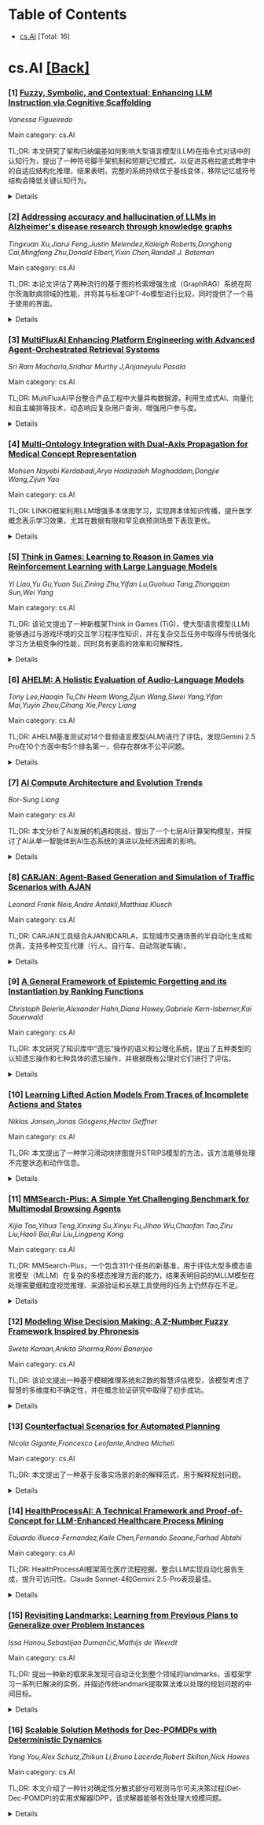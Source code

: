 <div id=toc></div>

# Table of Contents

- [cs.AI](#cs.AI) [Total: 16]


<div id='cs.AI'></div>

# cs.AI [[Back]](#toc)

### [1] [Fuzzy, Symbolic, and Contextual: Enhancing LLM Instruction via Cognitive Scaffolding](https://arxiv.org/abs/2508.21204)
*Vanessa Figueiredo*

Main category: cs.AI

TL;DR: 本文研究了架构归纳偏差如何影响大型语言模型(LLM)在指令式对话中的认知行为，提出了一种符号脚手架机制和短期记忆模式，以促进苏格拉底式教学中的自适应结构化推理，结果表明，完整的系统持续优于基线变体，移除记忆或符号结构会降低关键认知行为。


<details>
  <summary>Details</summary>
Motivation: 研究架构归纳偏差对大型语言模型在指令式对话中认知行为的影响。

Method: 引入符号脚手架机制和短期记忆模式，并通过控制消融实验评估模型输出。

Result: 完整系统持续优于基线变体；移除记忆或符号结构会降低抽象、自适应探测和概念连续性等关键认知行为。

Conclusion: 架构脚手架可以可靠地塑造LLM中出现的指令策略。

Abstract: We study how architectural inductive biases influence the cognitive behavior
of large language models (LLMs) in instructional dialogue. We introduce a
symbolic scaffolding mechanism paired with a short-term memory schema designed
to promote adaptive, structured reasoning in Socratic tutoring. Using
controlled ablation across five system variants, we evaluate model outputs via
expert-designed rubrics covering scaffolding, responsiveness, symbolic
reasoning, and conversational memory. We present preliminary results using an
LLM-based evaluation framework aligned to a cognitively grounded rubric. This
enables scalable, systematic comparisons across architectural variants in
early-stage experimentation. The preliminary results show that our full system
consistently outperforms baseline variants. Analysis reveals that removing
memory or symbolic structure degrades key cognitive behaviors, including
abstraction, adaptive probing, and conceptual continuity. These findings
support a processing-level account in which architectural scaffolds can
reliably shape emergent instructional strategies in LLMs.

</details>


### [2] [Addressing accuracy and hallucination of LLMs in Alzheimer's disease research through knowledge graphs](https://arxiv.org/abs/2508.21238)
*Tingxuan Xu,Jiarui Feng,Justin Melendez,Kaleigh Roberts,Donghong Cai,Mingfang Zhu,Donald Elbert,Yixin Chen,Randall J. Bateman*

Main category: cs.AI

TL;DR: 本论文评估了两种流行的基于图的检索增强生成（GraphRAG）系统在阿尔茨海默病领域的性能，并将其与标准GPT-4o模型进行比较，同时提供了一个易于使用的界面。


<details>
  <summary>Details</summary>
Motivation: 现有LLM聊天机器人存在幻觉、领域知识有限和缺乏可解释性等问题，GraphRAG通过整合领域特定上下文信息来提高可靠性，但其在阿尔茨海默病等知识密集型领域的应用研究有限。

Method: 构建包含50篇论文和70个专家问题的阿尔茨海默病数据库，构建GraphRAG知识库，使用GPT-4o作为LLM，比较GraphRAG和标准GPT-4o模型的回答质量，并评估RAG和GraphRAG系统的可追溯性。

Result: 比较了GraphRAG和标准GPT-4o模型的回答质量，并评估了RAG和GraphRAG系统的可追溯性，提供了一个包含阿尔茨海默病数据库的易于使用的界面。

Conclusion: GraphRAG在阿尔茨海默病等知识密集型领域具有应用潜力，但仍需进一步研究以提高其可靠性和可解释性。

Abstract: In the past two years, large language model (LLM)-based chatbots, such as
ChatGPT, have revolutionized various domains by enabling diverse task
completion and question-answering capabilities. However, their application in
scientific research remains constrained by challenges such as hallucinations,
limited domain-specific knowledge, and lack of explainability or traceability
for the response. Graph-based Retrieval-Augmented Generation (GraphRAG) has
emerged as a promising approach to improving chatbot reliability by integrating
domain-specific contextual information before response generation, addressing
some limitations of standard LLMs. Despite its potential, there are only
limited studies that evaluate GraphRAG on specific domains that require
intensive knowledge, like Alzheimer's disease or other biomedical domains. In
this paper, we assess the quality and traceability of two popular GraphRAG
systems. We compile a database of 50 papers and 70 expert questions related to
Alzheimer's disease, construct a GraphRAG knowledge base, and employ GPT-4o as
the LLM for answering queries. We then compare the quality of responses
generated by GraphRAG with those from a standard GPT-4o model. Additionally, we
discuss and evaluate the traceability of several Retrieval-Augmented Generation
(RAG) and GraphRAG systems. Finally, we provide an easy-to-use interface with a
pre-built Alzheimer's disease database for researchers to test the performance
of both standard RAG and GraphRAG.

</details>


### [3] [MultiFluxAI Enhancing Platform Engineering with Advanced Agent-Orchestrated Retrieval Systems](https://arxiv.org/abs/2508.21307)
*Sri Ram Macharla,Sridhar Murthy J,Anjaneyulu Pasala*

Main category: cs.AI

TL;DR: MultiFluxAI平台整合产品工程中大量异构数据源，利用生成式AI、向量化和自主编排等技术，动态响应复杂用户查询，增强用户参与度。


<details>
  <summary>Details</summary>
Motivation: 解决产品工程中数据管理和集成难题，提升用户参与度。

Method: 利用生成式AI、向量化和自主编排等先进AI技术。

Result: 提供动态、上下文感知的复杂用户查询响应。

Conclusion: MultiFluxAI平台有效整合数据，提升用户体验和参与度。

Abstract: MultiFluxAI is an innovative AI platform developed to address the challenges
of managing and integrating vast, disparate data sources in product engineering
across application domains. It addresses both current and new service related
queries that enhance user engagement in the digital ecosystem. This platform
leverages advanced AI techniques, such as Generative AI, vectorization, and
agentic orchestration to provide dynamic and context-aware responses to complex
user queries.

</details>


### [4] [Multi-Ontology Integration with Dual-Axis Propagation for Medical Concept Representation](https://arxiv.org/abs/2508.21320)
*Mohsen Nayebi Kerdabadi,Arya Hadizadeh Moghaddam,Dongjie Wang,Zijun Yao*

Main category: cs.AI

TL;DR: LINKO框架利用LLM增强多本体图学习，实现跨本体知识传播，提升医学概念表示学习效果，尤其在数据有限和罕见病预测场景下表现更优。


<details>
  <summary>Details</summary>
Motivation: 现有方法忽略了不同医学本体间的交叉联系，限制了概念表示学习。

Method: 提出LINKO框架，利用LLM增强本体概念嵌入初始化，并进行双轴知识传播（本体内垂直传播和本体间水平传播）。

Result: 在两个公共数据集上验证了LINKO的优越性能，尤其在数据有限和罕见病预测场景下表现更佳。

Conclusion: LINKO作为一种插件式编码器，能增强现有EHR预测模型的鲁棒性。

Abstract: Medical ontology graphs map external knowledge to medical codes in electronic
health records via structured relationships. By leveraging domain-approved
connections (e.g., parent-child), predictive models can generate richer medical
concept representations by incorporating contextual information from related
concepts. However, existing literature primarily focuses on incorporating
domain knowledge from a single ontology system, or from multiple ontology
systems (e.g., diseases, drugs, and procedures) in isolation, without
integrating them into a unified learning structure. Consequently, concept
representation learning often remains limited to intra-ontology relationships,
overlooking cross-ontology connections. In this paper, we propose LINKO, a
large language model (LLM)-augmented integrative ontology learning framework
that leverages multiple ontology graphs simultaneously by enabling dual-axis
knowledge propagation both within and across heterogeneous ontology systems to
enhance medical concept representation learning. Specifically, LINKO first
employs LLMs to provide a graph-retrieval-augmented initialization for ontology
concept embedding, through an engineered prompt that includes concept
descriptions, and is further augmented with ontology context. Second, our
method jointly learns the medical concepts in diverse ontology graphs by
performing knowledge propagation in two axes: (1) intra-ontology vertical
propagation across hierarchical ontology levels and (2) inter-ontology
horizontal propagation within every level in parallel. Last, through extensive
experiments on two public datasets, we validate the superior performance of
LINKO over state-of-the-art baselines. As a plug-in encoder compatible with
existing EHR predictive models, LINKO further demonstrates enhanced robustness
in scenarios involving limited data availability and rare disease prediction.

</details>


### [5] [Think in Games: Learning to Reason in Games via Reinforcement Learning with Large Language Models](https://arxiv.org/abs/2508.21365)
*Yi Liao,Yu Gu,Yuan Sui,Zining Zhu,Yifan Lu,Guohua Tang,Zhongqian Sun,Wei Yang*

Main category: cs.AI

TL;DR: 该论文提出了一种新框架Think in Games (TiG)，使大型语言模型(LLM)能够通过与游戏环境的交互学习程序性知识，并在复杂交互任务中取得与传统强化学习方法相竞争的性能，同时具有更高的效率和可解释性。


<details>
  <summary>Details</summary>
Motivation: 大型语言模型擅长复杂推理，但在简单的交互任务上表现不佳，该论文旨在弥合声明性知识和程序性知识之间的差距。

Method: 将强化学习的决策过程转化为语言建模任务，LLM生成语言引导策略，并通过在线强化学习迭代优化。

Result: TiG成功弥合了声明性和程序性知识之间的差距，在数据和计算需求上远低于传统强化学习方法，并提供逐步的自然语言解释。

Conclusion: TiG框架有效地赋予了LLM程序性理解能力，提高了其在交互式任务中的性能和可解释性。

Abstract: Large language models (LLMs) excel at complex reasoning tasks such as
mathematics and coding, yet they frequently struggle with simple interactive
tasks that young children perform effortlessly. This discrepancy highlights a
critical gap between declarative knowledge (knowing about something) and
procedural knowledge (knowing how to do something). Although traditional
reinforcement learning (RL) agents can acquire procedural knowledge through
environmental interaction, they often operate as black boxes and require
substantial training data. In contrast, LLMs possess extensive world knowledge
and reasoning capabilities, but are unable to effectively convert this static
knowledge into dynamic decision-making in interactive settings. To address this
challenge, we propose Think in Games (TiG), a novel framework that empowers
LLMs to develop procedural understanding through direct interaction with game
environments, while retaining their inherent reasoning and explanatory
abilities. Specifically, TiG reformulates RL-based decision-making as a
language modeling task: LLMs generate language-guided policies, which are
refined iteratively through online reinforcement learning based on
environmental feedback. Our experimental results show that TiG successfully
bridges the gap between declarative and procedural knowledge, achieving
competitive performance with dramatically lower data and computational demands
compared to conventional RL methods. Moreover, TiG provides step-by-step
natural language explanations for its decisions, greatly improving transparency
and interpretability in complex interactive tasks.

</details>


### [6] [AHELM: A Holistic Evaluation of Audio-Language Models](https://arxiv.org/abs/2508.21376)
*Tony Lee,Haoqin Tu,Chi Heem Wong,Zijun Wang,Siwei Yang,Yifan Mai,Yuyin Zhou,Cihang Xie,Percy Liang*

Main category: cs.AI

TL;DR: AHELM基准测试对14个音频语言模型(ALM)进行了评估，发现Gemini 2.5 Pro在10个方面中有5个排名第一，但存在群体不公平问题。


<details>
  <summary>Details</summary>
Motivation: 缺乏标准化的ALM基准测试，现有测试方法存在局限性。

Method: 构建AHELM基准测试，包含多个数据集，涵盖音频感知、推理、情感检测、公平性等10个方面，对14个ALM进行标准化评估。

Result: Gemini 2.5 Pro在5个方面排名第一，但存在群体不公平问题；一些简单的基线系统表现良好。

Conclusion: AHELM为ALM的全面评估提供了一个标准化基准，未来将持续更新。

Abstract: Evaluations of audio-language models (ALMs) -- multimodal models that take
interleaved audio and text as input and output text -- are hindered by the lack
of standardized benchmarks; most benchmarks measure only one or two
capabilities and omit evaluative aspects such as fairness or safety.
Furthermore, comparison across models is difficult as separate evaluations test
a limited number of models and use different prompting methods and inference
parameters. To address these shortfalls, we introduce AHELM, a benchmark that
aggregates various datasets -- including 2 new synthetic audio-text datasets
called PARADE, which evaluates the ALMs on avoiding stereotypes, and
CoRe-Bench, which measures reasoning over conversational audio through
inferential multi-turn question answering -- to holistically measure the
performance of ALMs across 10 aspects we have identified as important to the
development and usage of ALMs: audio perception, knowledge, reasoning, emotion
detection, bias, fairness, multilinguality, robustness, toxicity, and safety.
We also standardize the prompts, inference parameters, and evaluation metrics
to ensure equitable comparisons across models. We test 14 open-weight and
closed-API ALMs from 3 developers and 3 additional simple baseline systems each
consisting of an automatic speech recognizer and a language model. Our results
show that while Gemini 2.5 Pro ranks top in 5 out of 10 aspects, it exhibits
group unfairness ($p=0.01$) on ASR tasks whereas most of the other models do
not. We also find that the baseline systems perform reasonably well on AHELM,
with one ranking 5th overall despite having only speech-to-text capabilities.
For transparency, all raw prompts, model generations, and outputs are available
on our website at https://crfm.stanford.edu/helm/audio/v1.0.0. AHELM is
intended to be a living benchmark and new datasets and models will be added
over time.

</details>


### [7] [AI Compute Architecture and Evolution Trends](https://arxiv.org/abs/2508.21394)
*Bor-Sung Liang*

Main category: cs.AI

TL;DR: 本文分析了AI发展的机遇和挑战，提出了一个七层AI计算架构模型，并探讨了AI从单一智能体到AI生态系统的演进以及经济因素的影响。


<details>
  <summary>Details</summary>
Motivation: AI发展从学术研究转向实际应用，面临诸多挑战，需要系统性分析。

Method: 构建七层AI计算架构模型，分析大型语言模型的演进阶段，探讨各层关键技术及发展趋势，并结合互联网产业发展预测AI未来走向。

Result: 提出了一个七层AI计算架构模型，阐述了大型语言模型的三阶段演进，分析了AI智能体发展趋势及经济可持续性问题。

Conclusion: AI发展需要关注技术和经济两方面，构建可持续的AI生态系统至关重要。未来AI发展将呈现出从单一智能体到复杂生态系统的演进趋势。

Abstract: The focus of AI development has shifted from academic research to practical
applications. However, AI development faces numerous challenges at various
levels. This article will attempt to analyze the opportunities and challenges
of AI from several different perspectives using a structured approach. This
article proposes a seven-layer model for AI compute architecture, including
Physical Layer, Link Layer, Neural Network Layer, Context Layer, Agent Layer,
Orchestrator Layer, and Application Layer, from bottom to top. It also explains
how AI computing has evolved into this 7-layer architecture through the
three-stage evolution on large-scale language models (LLMs). For each layer, we
describe the development trajectory and key technologies. In Layers 1 and 2 we
discuss AI computing issues and the impact of Scale-Up and Scale-Out strategies
on computing architecture. In Layer 3 we explore two different development
paths for LLMs. In Layer 4 we discuss the impact of contextual memory on LLMs
and compares it to traditional processor memory. In Layers 5 to 7 we discuss
the trends of AI agents and explore the issues in evolution from a single AI
agent to an AI-based ecosystem, and their impact on the AI industry.
Furthermore, AI development involves not only technical challenges but also the
economic issues to build self-sustainable ecosystem. This article analyzes the
internet industry to provide predictions on the future trajectory of AI
development.

</details>


### [8] [CARJAN: Agent-Based Generation and Simulation of Traffic Scenarios with AJAN](https://arxiv.org/abs/2508.21411)
*Leonard Frank Neis,Andre Antakli,Matthias Klusch*

Main category: cs.AI

TL;DR: CARJAN工具结合AJAN和CARLA，实现城市交通场景的半自动化生成和仿真，支持多种交互代理（行人、自行车、自动驾驶车辆）。


<details>
  <summary>Details</summary>
Motivation: 现有工具难以便捷地模拟包含多种交互代理的城市交通场景。

Method: 基于多智能体工程框架AJAN和驾驶模拟器CARLA，采用SPARQL行为树进行决策和交互，提供可视化用户界面进行建模、存储和维护。

Result: 提供了一种交互式、智能的基于智能体的虚拟交通场景生成和仿真方法。

Conclusion: CARJAN是第一个集成交互式智能代理的CARLA虚拟交通场景生成和仿真工具。

Abstract: User-friendly modeling and virtual simulation of urban traffic scenarios with
different types of interacting agents such as pedestrians, cyclists and
autonomous vehicles remains a challenge. We present CARJAN, a novel tool for
semi-automated generation and simulation of such scenarios based on the
multi-agent engineering framework AJAN and the driving simulator CARLA. CARJAN
provides a visual user interface for the modeling, storage and maintenance of
traffic scenario layouts, and leverages SPARQL Behavior Tree-based
decision-making and interactions for agents in dynamic scenario simulations in
CARLA. CARJAN provides a first integrated approach for interactive, intelligent
agent-based generation and simulation of virtual traffic scenarios in CARLA.

</details>


### [9] [A General Framework of Epistemic Forgetting and its Instantiation by Ranking Functions](https://arxiv.org/abs/2508.21441)
*Christoph Beierle,Alexander Hahn,Diana Howey,Gabriele Kern-Isberner,Kai Sauerwald*

Main category: cs.AI

TL;DR: 本文研究了知识库中“遗忘”操作的语义和公理化系统，提出了五种类型的认知遗忘操作和七种具体的遗忘操作，并根据既有公理对它们进行了评估。


<details>
  <summary>Details</summary>
Motivation: 现有遗忘操作主要基于经典逻辑，本文从认知状态出发，研究更丰富的语义结构下的遗忘操作。

Method: 提出了五种类型的认知遗忘操作和七种具体的遗忘操作，并基于逻辑编程和AGM理论的公理对它们进行了评估。

Result: 对七种具体遗忘操作进行了全面的比较，揭示了它们之间的差异和共性。

Conclusion: 本文为认知状态下的遗忘操作提供了新的视角和全面的概述。

Abstract: Forgetting as a knowledge management operation deliberately ignores parts of
the knowledge and beliefs of an agent, for various reasons. Forgetting has many
facets, one may want to forget parts of the syntax, a proposition, or a
conditional. In the literature, two main operators suitable for performing
forgetting have been proposed and investigated in depth: First, variable
elimination is a syntactical method that blends out certain atomic variables to
focus on the rest of the language. It has been mainly used in the area of logic
programming and answer set programming. Second, contraction in AGM belief
revision theory effectively removes propositions from belief sets under logical
deduction. Both operations rely mainly on classical logics. In this article, we
take an epistemic perspective and study forgetting operations in epistemic
states with richer semantic structures, but with clear links to propositional
logic. This allows us to investigate what forgetting in the epistemic
background means, thereby lifting well-known and novel forgetting operations to
the epistemic level. We present five general types of epistemic forgetting and
instantiate them with seven concrete forgetting operations for Spohn's ranking
functions. We take inspiration from postulates of forgetting both from logic
programming and AGM theory to propose a rich landscape of axioms for evaluating
forgetting operations. Finally, we evaluate all concrete forgetting operations
according to all postulates, leading to a novel comprehensive overview
highlighting differences and commonalities among the forgetting operators.

</details>


### [10] [Learning Lifted Action Models From Traces of Incomplete Actions and States](https://arxiv.org/abs/2508.21449)
*Niklas Jansen,Jonas Gösgens,Hector Geffner*

Main category: cs.AI

TL;DR: 本文提出了一种学习滑动块拼图提升STRIPS模型的方法，该方法能够处理不完整状态和动作信息。


<details>
  <summary>Details</summary>
Motivation: 现有方法假设动作是完整的STRIPS动作或所有领域谓词都可观察，这与实际情况不符。本文考虑更真实的场景，即观察到的原子传达了世界的状态，但不是完整的STRIPS状态，动作揭示了选择动作所需的论据，而不是在STRIPS中建模所需的论据。

Method: 本文引入了一种STRIPS的变体STRIPS+，其中某些STRIPS动作参数可以在先决条件中隐式地留下，先决条件也可以包含有限形式的存在量化。提出的学习算法SYNTH构建了一个分层的先决条件表达式序列，用于表示状态中的唯一对象，并对STRIPS+中的隐式动作参数进行接地。

Result: 证明了SYNTH的正确性和完整性，并在从现有STRIPS领域导出的STRIPS+模型获得的状态-动作轨迹上测试了其可扩展性。

Conclusion: 本文提出了一种有效的学习算法SYNTH，能够从不完整信息中学习STRIPS+模型，为解决更真实的模型学习问题提供了新的思路。

Abstract: Consider the problem of learning a lifted STRIPS model of the sliding-tile
puzzle from random state-action traces where the states represent the location
of the tiles only, and the actions are the labels up, down, left, and right,
with no arguments. Two challenges are involved in this problem. First, the
states are not full STRIPS states, as some predicates are missing, like the
atoms representing the position of the ``blank''. Second, the actions are not
full STRIPS either, as they do not reveal all the objects involved in the
actions effects and preconditions. Previous approaches have addressed different
versions of this model learning problem, but most assume that actions in the
traces are full STRIPS actions or that the domain predicates are all
observable. The new setting considered in this work is more ``realistic'', as
the atoms observed convey the state of the world but not full STRIPS states,
and the actions reveal the arguments needed for selecting the action but not
the ones needed for modeling it in STRIPS. For formulating and addressing the
learning problem, we introduce a variant of STRIPS, which we call STRIPS+,
where certain STRIPS action arguments can be left implicit in preconditions
which can also involve a limited form of existential quantification. The
learning problem becomes the problem of learning STRIPS+ models from STRIPS+
state-action traces. For this, the proposed learning algorithm, called SYNTH,
constructs a stratified sequence (conjunction) of precondition expressions or
``queries'' for each action, that denote unique objects in the state and ground
the implicit action arguments in STRIPS+. The correctness and completeness of
SYNTH is established, and its scalability is tested on state-action traces
obtained from STRIPS+ models derived from existing STRIPS domains.

</details>


### [11] [MMSearch-Plus: A Simple Yet Challenging Benchmark for Multimodal Browsing Agents](https://arxiv.org/abs/2508.21475)
*Xijia Tao,Yihua Teng,Xinxing Su,Xinyu Fu,Jihao Wu,Chaofan Tao,Ziru Liu,Haoli Bai,Rui Liu,Lingpeng Kong*

Main category: cs.AI

TL;DR: MMSearch-Plus，一个包含311个任务的新基准，用于评估大型多模态语言模型（MLLM）在复杂的多模态推理方面的能力，结果表明目前的MLLM模型在处理需要细粒度视觉推理、来源验证和长期工具使用的任务上仍然存在不足。


<details>
  <summary>Details</summary>
Motivation: 现有基准测试容易被简单的固定工作流程解决，难以真正评估MLLM的多模态理解能力。

Method: 构建MMSearch-Plus基准，包含需要迭代文本图像搜索和交叉验证的多步骤任务；使用空间时间外推法构建问题，答案需要从空间和时间线索中推断；评估一系列闭源和开源MLLM模型，并分析错误。

Result: 最强模型在使用搜索的情况下准确率达到36.0%，而强大的开源模型Qwen-2.5-VL-72B-Instruct仅达到6.9%。分析表明，模型在来源验证、基于部件的推理和长期规划方面存在不足。

Conclusion: MMSearch-Plus基准为评估MLLM的多模态理解能力提供了一个更具挑战性的平台，突显了未来研究方向。

Abstract: Large multimodal language models (MLLMs) are increasingly deployed as web
agents, yet many multimodal browsing benchmarks can be solved by shallow, fixed
workflows that lean on high-recall image search and nearby text-masking the
genuinely multimodal challenges of fine-grained visual reasoning, provenance
verification, and long-horizon tool use. We introduce MMSearch-Plus, a
benchmark of 311 tasks that highly demand multimodal understanding while
preserving the difficulty profile of strong text-only browsing suites. Each
item is constructed to contain multiple weak, localized visual signals that
must be extracted, propagated through iterative text-image search, and
cross-validated under retrieval noise before answering. Our curation procedure,
Spatial-Temporal Extrapolation, seeds questions whose answers require
extrapolating from spatial cues (micro-text, part-level appearance, layouts,
signage) and temporal traces (broadcast overlays, seasonal context) to
out-of-image facts such as events, dates, and venues. We provide a
model-agnostic agent framework with browsing tools and evaluate a range of
closed and open MLLMs. The strongest agent (o3) attains 15.1% without search
and 36.0% accuracy with rollout under our framework, while a strong open-source
model (Qwen-2.5-VL-72B-Instruct) achieves 0.0% without search and 6.9% after 20
rounds of search. Beyond answer accuracy, we assess bounding-box production and
cropped-image search, and conduct an error analysis that surfaces failures in
source verification, part-based reasoning, and long-horizon planning.

</details>


### [12] [Modeling Wise Decision Making: A Z-Number Fuzzy Framework Inspired by Phronesis](https://arxiv.org/abs/2508.21517)
*Sweta Kaman,Ankita Sharma,Romi Banerjee*

Main category: cs.AI

TL;DR: 该论文提出一种基于模糊推理系统和Z数的智慧评估模型，该模型考虑了智慧的多维度和不确定性，并在概念验证研究中取得了初步成功。


<details>
  <summary>Details</summary>
Motivation: 现有智慧测量方法依赖于自我报告，难以反映智慧推理中固有的谦逊和不确定性。

Method: 采用模糊推理系统和Z数，将参与者的语言回应映射到五个基于理论的智慧构成要素，并结合21条规则计算智慧分数和置信度分数。

Result: 该系统生成的智慧表示与已建立的量表具有显著相关性，并显示出与无关特质的微弱关系，支持其收敛效度和区分效度。

Conclusion: 该研究将智慧形式化为多维度、不确定性感知的结构，并用Z数进行操作，这不仅推动了心理学测量的发展，也为人工智能系统提供了可解释的、置信度敏感的推理方法。

Abstract: Background: Wisdom is a superordinate construct that embraces perspective
taking, reflectiveness, prosocial orientation, reflective empathetic action,
and intellectual humility. Unlike conventional models of reasoning that are
rigidly bound by binary thinking, wisdom unfolds in shades of ambiguity,
requiring both graded evaluation and self-reflective humility. Current measures
depend on self-reports and seldom reflect the humility and uncertainty inherent
in wise reasoning. A computational framework that takes into account both
multidimensionality and confidence has the potential to improve psychological
science and allow humane AI. Method: We present a fuzzy inference system with Z
numbers, each of the decisions being expressed in terms of a wisdom score
(restriction) and confidence score (certainty). As part of this study,
participants (N = 100) were exposed to culturally neutral pictorial moral
dilemma tasks to which they generated think-aloud linguistic responses, which
were mapped into five theoretically based components of wisdom. The scores of
each individual component were combined using a base of 21 rules, with
membership functions tuned via Gaussian kernel density estimation. Results: In
a proof of concept study, the system produced dual attribute wisdom
representations that correlated modestly but significantly with established
scales while showing negligible relations with unrelated traits, supporting
convergent and divergent validity. Contribution: The contribution is to
formalize wisdom as a multidimensional, uncertainty-conscious construct,
operationalized in the form of Z-numbers. In addition to progressing
measurement in psychology, it calculates how fuzzy Z numbers can provide AI
systems with interpretable, confidence-sensitive reasoning that affords a safe,
middle ground between rigorous computation and human-like judgment.

</details>


### [13] [Counterfactual Scenarios for Automated Planning](https://arxiv.org/abs/2508.21521)
*Nicola Gigante,Francesco Leofante,Andrea Micheli*

Main category: cs.AI

TL;DR: 本文提出了一种基于反事实场景的新的解释范式，用于解释规划问题。


<details>
  <summary>Details</summary>
Motivation: 现有的反事实解释方法未能捕捉到所解决问题的更高层次属性。

Method: 提出了一种基于反事实场景的新的解释范式，并给出了两种定性实例。

Result: 刻画了生成反事实场景的计算复杂度，证明了该方法的实用性。

Conclusion: 该方法为构建实际算法提供了一个框架。

Abstract: Counterfactual Explanations (CEs) are a powerful technique used to explain
Machine Learning models by showing how the input to a model should be minimally
changed for the model to produce a different output. Similar proposals have
been made in the context of Automated Planning, where CEs have been
characterised in terms of minimal modifications to an existing plan that would
result in the satisfaction of a different goal. While such explanations may
help diagnose faults and reason about the characteristics of a plan, they fail
to capture higher-level properties of the problem being solved. To address this
limitation, we propose a novel explanation paradigm that is based on
counterfactual scenarios. In particular, given a planning problem $P$ and an
\ltlf formula $\psi$ defining desired properties of a plan, counterfactual
scenarios identify minimal modifications to $P$ such that it admits plans that
comply with $\psi$. In this paper, we present two qualitative instantiations of
counterfactual scenarios based on an explicit quantification over plans that
must satisfy $\psi$. We then characterise the computational complexity of
generating such counterfactual scenarios when different types of changes are
allowed on $P$. We show that producing counterfactual scenarios is often only
as expensive as computing a plan for $P$, thus demonstrating the practical
viability of our proposal and ultimately providing a framework to construct
practical algorithms in this area.

</details>


### [14] [HealthProcessAI: A Technical Framework and Proof-of-Concept for LLM-Enhanced Healthcare Process Mining](https://arxiv.org/abs/2508.21540)
*Eduardo Illueca-Fernandez,Kaile Chen,Fernando Seoane,Farhad Abtahi*

Main category: cs.AI

TL;DR: HealthProcessAI框架简化医疗流程挖掘，整合LLM实现自动化报告生成，提升可访问性。Claude Sonnet-4和Gemini 2.5-Pro表现最佳。


<details>
  <summary>Details</summary>
Motivation: 现有流程挖掘技术应用于医疗保健领域面临技术复杂性、缺乏标准化方法和培训资源等挑战。

Method: 开发HealthProcessAI框架，整合Python(PM4PY)和R(bupaR)库，并集成多个LLM用于自动化流程图解读和报告生成。使用脓毒症数据进行验证，并通过OpenRouter平台比较五个LLM模型的输出。

Result: 成功处理脓毒症数据，生成报告，Claude Sonnet-4和Gemini 2.5-Pro的LLM评估一致性得分最高。

Conclusion: HealthProcessAI框架通过结合结构化分析和AI驱动的解释，将复杂的流程挖掘结果转化为可操作的医疗保健见解，具有显著的创新意义。

Abstract: Process mining has emerged as a powerful analytical technique for
understanding complex healthcare workflows. However, its application faces
significant barriers, including technical complexity, a lack of standardized
approaches, and limited access to practical training resources. We introduce
HealthProcessAI, a GenAI framework designed to simplify process mining
applications in healthcare and epidemiology by providing a comprehensive
wrapper around existing Python (PM4PY) and R (bupaR) libraries. To address
unfamiliarity and improve accessibility, the framework integrates multiple
Large Language Models (LLMs) for automated process map interpretation and
report generation, helping translate technical analyses into outputs that
diverse users can readily understand. We validated the framework using sepsis
progression data as a proof-of-concept example and compared the outputs of five
state-of-the-art LLM models through the OpenRouter platform. To test its
functionality, the framework successfully processed sepsis data across four
proof-of-concept scenarios, demonstrating robust technical performance and its
capability to generate reports through automated LLM analysis. LLM evaluation
using five independent LLMs as automated evaluators revealed distinct model
strengths: Claude Sonnet-4 and Gemini 2.5-Pro achieved the highest consistency
scores (3.79/4.0 and 3.65/4.0) when evaluated by automated LLM assessors. By
integrating multiple Large Language Models (LLMs) for automated interpretation
and report generation, the framework addresses widespread unfamiliarity with
process mining outputs, making them more accessible to clinicians, data
scientists, and researchers. This structured analytics and AI-driven
interpretation combination represents a novel methodological advance in
translating complex process mining results into potentially actionable insights
for healthcare applications.

</details>


### [15] [Revisiting Landmarks: Learning from Previous Plans to Generalize over Problem Instances](https://arxiv.org/abs/2508.21564)
*Issa Hanou,Sebastijan Dumančić,Mathijs de Weerdt*

Main category: cs.AI

TL;DR: 提出一种新的框架来发现可自动泛化到整个领域的landmarks，该框架学习一系列已解决的实例，并描述传统landmark提取算法难以处理的规划问题的中间目标。


<details>
  <summary>Details</summary>
Motivation: 传统landmark提取算法难以处理复杂的规划问题，尤其是在存在重复子计划的情况下。

Method: 提出一种基于状态函数的泛化landmark框架，该框架使用与特定问题对象无关的状态函数来描述所有类似对象的中间目标，从而捕捉重复性，并构建一个有向泛化landmark图来定义landmark的进展，包括循环可能性。

Result: 实验结果表明，从少量小实例中学习到的泛化landmark图对同一领域中的更大实例也同样有效。如果识别到表示重复的循环，则启发式性能相较于基线有显著提高。

Conclusion: 泛化landmarks能够捕捉领域信息，这些信息对自动规划器来说是可解释且有用的，并且可以从同一领域的一小部分计划中发现。

Abstract: We propose a new framework for discovering landmarks that automatically
generalize across a domain. These generalized landmarks are learned from a set
of solved instances and describe intermediate goals for planning problems where
traditional landmark extraction algorithms fall short. Our generalized
landmarks extend beyond the predicates of a domain by using state functions
that are independent of the objects of a specific problem and apply to all
similar objects, thus capturing repetition. Based on these functions, we
construct a directed generalized landmark graph that defines the landmark
progression, including loop possibilities for repetitive subplans. We show how
to use this graph in a heuristic to solve new problem instances of the same
domain. Our results show that the generalized landmark graphs learned from a
few small instances are also effective for larger instances in the same domain.
If a loop that indicates repetition is identified, we see a significant
improvement in heuristic performance over the baseline. Generalized landmarks
capture domain information that is interpretable and useful to an automated
planner. This information can be discovered from a small set of plans for the
same domain.

</details>


### [16] [Scalable Solution Methods for Dec-POMDPs with Deterministic Dynamics](https://arxiv.org/abs/2508.21595)
*Yang You,Alex Schutz,Zhikun Li,Bruno Lacerda,Robert Skilton,Nick Hawes*

Main category: cs.AI

TL;DR: 本文介绍了一种针对确定性分散式部分可观测马尔可夫决策过程(Det-Dec-POMDP)的实用求解器IDPP，该求解器能够有效处理大规模问题。


<details>
  <summary>Details</summary>
Motivation: 许多高层次多智能体规划问题，例如多机器人导航和路径规划，可以用确定性动作和观察结果有效建模。

Method: 提出了一种基于联合均衡策略搜索框架的迭代确定性POMDP规划(IDPP)方法，该方法针对大规模Det-Dec-POMDP进行了优化。

Result: IDPP能够有效解决当前Dec-POMDP求解器难以有效处理的大规模Det-Dec-POMDP问题。

Conclusion: IDPP为解决大规模确定性分散式部分可观测马尔可夫决策过程提供了一种有效的实用方法。

Abstract: Many high-level multi-agent planning problems, including multi-robot
navigation and path planning, can be effectively modeled using deterministic
actions and observations.
  In this work, we focus on such domains and introduce the class of
Deterministic Decentralized POMDPs (Det-Dec-POMDPs). This is a subclass of
Dec-POMDPs characterized by deterministic transitions and observations
conditioned on the state and joint actions.
  We then propose a practical solver called Iterative Deterministic POMDP
Planning (IDPP). This method builds on the classic Joint Equilibrium Search for
Policies framework and is specifically optimized to handle large-scale
Det-Dec-POMDPs that current Dec-POMDP solvers are unable to address
efficiently.

</details>
